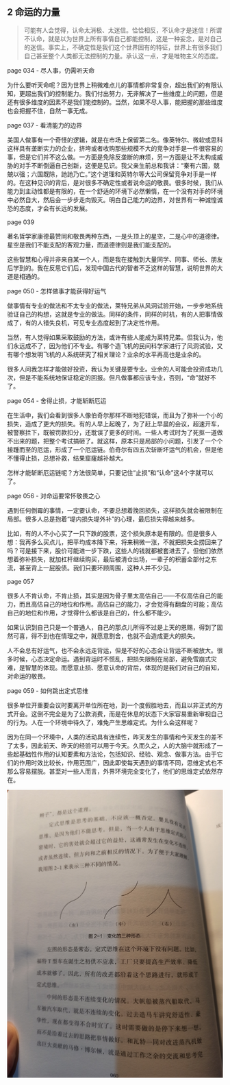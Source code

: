 ## 2 命运的力量

> 可能有人会觉得，认命太消极、太迷信。恰恰相反，不认命才是迷信！所谓不认命，就是以为世界上所有事情自己都能控制，这是一种妄念，是对自己的迷信。事实上，不确定性是我们这个世界固有的特征，世界上有很多我们自己甚至整个人类都无法控制的力量。承认这一点，才是唯物主义的态度。

page 034 - 尽人事，仍需听天命

为什么要听天命呢？因为世界上稍微难点儿的事情都非常复杂，超出我们的有限认知，更超出我们的控制能力。我们付出努力，无非解决了一些维度上的问题，但是还有很多维度的因素不是我们能控制的。当然，如果不尽人事，能把握的那些维度也会把握不住，自然一事无成。

page 037 - 看清能力的边界

美国人做事有一个奇怪的逻辑，就是在市场上保留第二名。像英特尔、微软或思科这样具有垄断实力的企业，挤垮或者收购那些规模不大的竞争对手是一件很容易的事，但是它们并不这么做。一方面是免除反垄断的麻烦，另一方面是让不太构成威胁的对手不断倒逼自己创新，这便是见识。我父亲生前总和我讲：“秦有六国，兢兢以强；六国既除，訑訑乃亡。”这个道理和英特尔等大公司保留竞争对手是一样的。在这种见识的背后，是对很多不确定性或者说命运的敬畏。很多时候，我们从能力到主动性都是有限的，在一个舒适的环境下必然懒惰，在一个没有对手的环境中必然自大，然后会一步步走向毁灭。明白自己能力的边界，对世界有一种诚惶诚恐的态度，才会有长远的发展。

page 039

著名哲学家康德最赞同和敬畏两种东西，一是头顶上的星空，二是心中的道德律。星空是我们不能支配的客观力量，而道德律则是我们能支配的。

这些智慧和心得并非来自某一个人，而是我在接触到大量同学、同事、师长、朋友后学到的。我在反思它们后，发现中国古代的智者不乏这样的智慧，说明世界的大道是相通的。

page 050 - 怎样做事才能获得好运气

做事情有专业的做法和不太专业的做法，莱特兄弟从风洞试验开始，一步步地系统验证自己的构想，这就是专业的做法。同样的条件，同样的时机，有的人把事情做成了，有的人错失良机，可见专业态度起到了决定性作用。

当然，有人觉得如果采取鼓励的方法，或许有些人能成为莱特兄弟。但我认为，他们永远成不了，因为他们不专业。有哪个造飞机的民间科学家进行了风洞试验，又有哪个想发明飞机的人系统研究了相关理论？业余的水平再高也是业余的。

很多人问我怎样才能做好投资，我认为关键是要专业。业余的人可能会投资成功几次，但是不能系统地保证稳定的回报。但凡做事都应该专业，否则，“命”就好不了。

page 054 - 舍得止损，才能斩断厄运

在生活中，我们会看到很多人像伯奇尔那样不断地犯错误，而且为了弥补一个小的损失，造成了更大的损失。有的人早上起晚了，为了赶上早晨的会议，超速开车，被警察拦下，既被罚款扣分，还耽误了更多的时间。一些人考试时为了死抠一道做不出来的题，把整个考试搞砸了。就这样，原本只是局部的小问题，引发了一个个接踵而至的厄运，形成了一个厄运链。伯奇尔有四五次斩断坏运气的机会，但是他不懂得止损，总想补救，结果窟窿越补越大。

怎样才能斩断厄运链呢？方法很简单，只要记住“止损”和“认命”这4个字就可以了。

page 056 - 对命运要常怀敬畏之心

遇到任何倒霉的事情，一定要认命，不要总想着挽回损失，这样损失就会被限制在局部。很多人总是抱着“堤内损失堤外补”的心理，最后损失得越来越多。

比如，有的人不小心买了一只下跌的股票，这个损失原本是有限的。但是很多人想：我再多么买点儿，把平均成本降下来，将来稍微一涨，不就把损失全捞回来了吗？可是接下来，股价可能进一步下跌，这些人的钱就都被套进去了。但他们依然想着弥补损失，就加杠杆继续购买，最后被清仓出场，一辈子的积蓄全部付之东流，甚至背上一屁股债。我们只要环顾周围，这种人并不少见。

page 057

很多人不肯认命，不肯止损，其实是因为骨子里太高估自己——不仅高估自己的能力，而且高估自己的地位和作用。高估自己的能力，才会觉得有翻盘的可能；高估自己的地位和作用，才觉得什么都该是自己的，什么都不能少。

如果认识到自己只是一个普通人，自己的那点儿所得不过是上天的恩赐，得到了固然可喜，得不到也在情理之中，就愿意割舍，也就不会造成更大的损失。

人不会总有好运气，也不会永远走背运，但是不好的心态会让背运不断被放大。很多时候，心态决定命运。遇到背运时不慌乱，把损失限制在局部，避免雪崩式灾难，是智慧的体现。而愿意止损、愿意认命的背后，体现的是我们对自己的自知，对命运的敬畏。

page 059 - 如何跳出定式思维

很多单位开重要会议时要离开单位所在地，到一个度假胜地去，而且以非正式的方式开会。这倒不完全是为了公款消费，而是在休息的状态下大家容易重新审视自己的行为。人在一个环境中待久了，难免产生思维定式。为什么会这样呢？

因为在同一个环境中，人类的活动具有连续性，昨天发生的事情和今天发生的差不了太多，因此前天、昨天的经验可以用于今天。久而久之，人的大脑中就形成了一些起基础性作用的认知要素和方法论，包括知识、经验、观念、做事方法。由于它们的作用时效比较长，作用范围广，因此即使每天遇到的事情不同，思维定式也不那么容易摆脱。甚至对一些人而言，外界环境完全变化了，他们的思维定式依然存在。

![](./page060.jpg)
